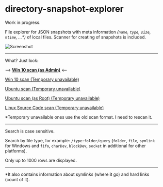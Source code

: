 # directory-snapshot-explorer

Work in progress.

File explorer for JSON snapshots with meta information _(`name`, `type`, `size`, `mtime`, ...*)_ of local files. Scanner for creating of snapshots is included.

![Screenshot](https://user-images.githubusercontent.com/16310547/132210358-6cead24f-0530-423a-8fbb-383a790bdf3e.png)


---
What? Just look:

--> **[Win 10 scan (as Admin)](https://alttiri.github.io/directory-snapshot-explorer/?filepath=/json-flat-scans/2021.09.09-wa.json.gz)** <--

[Win 10 scan (Temporary unavailable)](https://alttiri.github.io/directory-snapshot-explorer/?filepath=/json-scans/win10upd.json)

[Ubuntu scan (Temporary unavailable)](https://alttiri.github.io/directory-snapshot-explorer/?filepath=/json-scans/ubuntu.json)

[Ubuntu scan (as Root) (Temporary unavailable)](https://alttiri.github.io/directory-snapshot-explorer/?filepath=/json-scans/ubuntu-admin.json)

[Linux Source Code scan (Temporary unavailable)](https://alttiri.github.io/directory-snapshot-explorer/?filepath=/json-scans/linux-master.json)

*Temporary unavailable ones use the old scan format. I need to rescan it.

---

Search is case sensitive.

Search by file type, for example: `/type:folder/query`
(`folder`, `file`, `symlink` for Windows and `fifo`, `charDev`, `blockDev`, `socket` in additional for other platforms).

Only up to 1000 rows are displayed.

---

*It also contains information about symlinks (where it go) and hard links (count of it).

